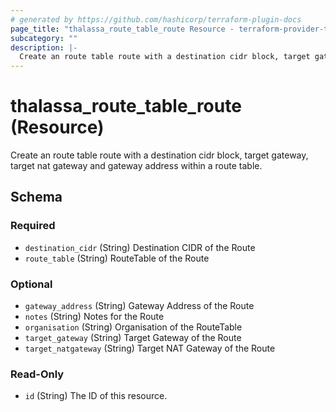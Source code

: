 ```yaml
---
# generated by https://github.com/hashicorp/terraform-plugin-docs
page_title: "thalassa_route_table_route Resource - terraform-provider-thalassa"
subcategory: ""
description: |-
  Create an route table route with a destination cidr block, target gateway, target nat gateway and gateway address within a route table.
---
```


# thalassa_route_table_route (Resource)

Create an route table route with a destination cidr block, target gateway, target nat gateway and gateway address within a route table.



<!-- schema generated by tfplugindocs -->
## Schema

### Required

- `destination_cidr` (String) Destination CIDR of the Route
- `route_table` (String) RouteTable of the Route

### Optional

- `gateway_address` (String) Gateway Address of the Route
- `notes` (String) Notes for the Route
- `organisation` (String) Organisation of the RouteTable
- `target_gateway` (String) Target Gateway of the Route
- `target_natgateway` (String) Target NAT Gateway of the Route

### Read-Only

- `id` (String) The ID of this resource.
